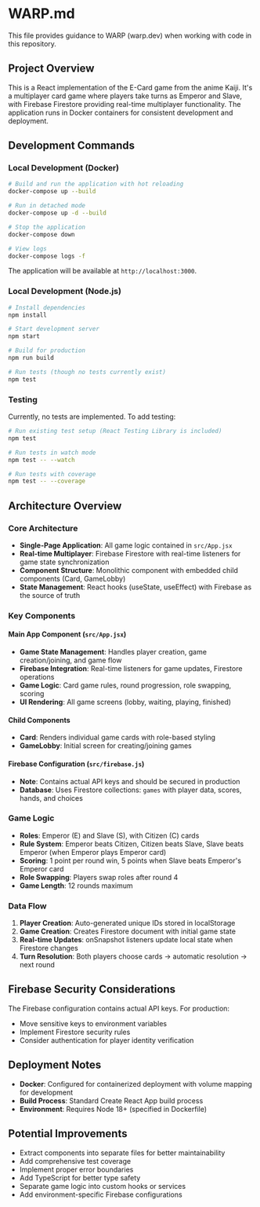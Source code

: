 # WARP.md

This file provides guidance to WARP (warp.dev) when working with code in this repository.

## Project Overview

This is a React implementation of the E-Card game from the anime Kaiji. It's a multiplayer card game where players take turns as Emperor and Slave, with Firebase Firestore providing real-time multiplayer functionality. The application runs in Docker containers for consistent development and deployment.

## Development Commands

### Local Development (Docker)
```bash
# Build and run the application with hot reloading
docker-compose up --build

# Run in detached mode
docker-compose up -d --build

# Stop the application
docker-compose down

# View logs
docker-compose logs -f
```

The application will be available at `http://localhost:3000`.

### Local Development (Node.js)
```bash
# Install dependencies
npm install

# Start development server
npm start

# Build for production
npm run build

# Run tests (though no tests currently exist)
npm test
```

### Testing
Currently, no tests are implemented. To add testing:
```bash
# Run existing test setup (React Testing Library is included)
npm test

# Run tests in watch mode
npm test -- --watch

# Run tests with coverage
npm test -- --coverage
```

## Architecture Overview

### Core Architecture
- **Single-Page Application**: All game logic contained in `src/App.jsx`
- **Real-time Multiplayer**: Firebase Firestore with real-time listeners for game state synchronization
- **Component Structure**: Monolithic component with embedded child components (Card, GameLobby)
- **State Management**: React hooks (useState, useEffect) with Firebase as the source of truth

### Key Components

#### Main App Component (`src/App.jsx`)
- **Game State Management**: Handles player creation, game creation/joining, and game flow
- **Firebase Integration**: Real-time listeners for game updates, Firestore operations
- **Game Logic**: Card game rules, round progression, role swapping, scoring
- **UI Rendering**: All game screens (lobby, waiting, playing, finished)

#### Child Components
- **Card**: Renders individual game cards with role-based styling
- **GameLobby**: Initial screen for creating/joining games

#### Firebase Configuration (`src/firebase.js`)
- **Note**: Contains actual API keys and should be secured in production
- **Database**: Uses Firestore collections: `games` with player data, scores, hands, and choices

### Game Logic
- **Roles**: Emperor (E) and Slave (S), with Citizen (C) cards
- **Rule System**: Emperor beats Citizen, Citizen beats Slave, Slave beats Emperor (when Emperor plays Emperor card)
- **Scoring**: 1 point per round win, 5 points when Slave beats Emperor's Emperor card
- **Role Swapping**: Players swap roles after round 4
- **Game Length**: 12 rounds maximum

### Data Flow
1. **Player Creation**: Auto-generated unique IDs stored in localStorage
2. **Game Creation**: Creates Firestore document with initial game state
3. **Real-time Updates**: onSnapshot listeners update local state when Firestore changes
4. **Turn Resolution**: Both players choose cards → automatic resolution → next round

## Firebase Security Considerations

The Firebase configuration contains actual API keys. For production:
- Move sensitive keys to environment variables
- Implement Firestore security rules
- Consider authentication for player identity verification

## Deployment Notes

- **Docker**: Configured for containerized deployment with volume mapping for development
- **Build Process**: Standard Create React App build process
- **Environment**: Requires Node 18+ (specified in Dockerfile)

## Potential Improvements

- Extract components into separate files for better maintainability
- Add comprehensive test coverage
- Implement proper error boundaries
- Add TypeScript for better type safety
- Separate game logic into custom hooks or services
- Add environment-specific Firebase configurations